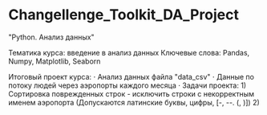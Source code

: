 # Changellenge_Toolkit_DA_Project
"Python. Анализ данных"

Тематика курса: введение в анализ данных
Ключевые слова: Pandas, Numpy, Matplotlib, Seaborn

Итоговый проект курса: 
  $\cdot$ Анализ данных файла "data_csv"
  $\cdot$ Данные по потоку людей через аэропорты каждого месяца
  $\cdot$ Задачи проекта:
    1) Сортировка поврежденных строк - исключить строки с некорректным именем аэропорта (Допускаются латинские буквы, цифры, [-, --. (, )])
    2) 
  

